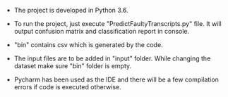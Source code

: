 * The project is developed in Python 3.6.

* To run the project, just execute "PredictFaultyTranscripts.py" file. It will output confusion matrix and classification report in console.

* "bin" contains csv which is generated by the code.

* The input files are to be added in "input" folder. While changing the dataset make sure "bin" folder is empty.

* Pycharm has been used as the IDE and there will be a few compilation errors if code is executed otherwise.